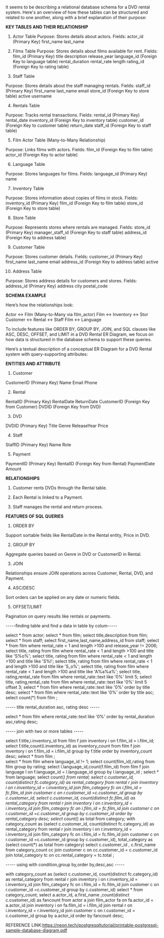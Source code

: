 It seems to be describing a relational database schema for a DVD rental system. Here's an overview of how these tables can be structured and related to one another,
along with a brief explanation of their purpose:

**KEY TABLES AND THEIR RELATIONSHIP**

1. Actor Table
Purpose: Stores details about actors.
Fields:
actor_id (Primary Key)
first_name
last_name

2. Films Table
Purpose: Stores details about films available for rent.
Fields:
film_id (Primary Key)
title
description
release_year
language_id (Foreign Key to language table)
rental_duration
rental_rate
length
rating_id (Foreign Key to rating table)

3. Staff Table

Purpose: Stores details about the staff managing rentals.
Fields:
staff_id (Primary Key)
first_name
last_name
email
store_id (Foreign Key to store table)
active
username

4. Rentals Table

Purpose: Tracks rental transactions.
Fields:
rental_id (Primary Key)
rental_date
inventory_id (Foreign Key to inventory table)
customer_id (Foreign Key to customer table)
return_date
staff_id (Foreign Key to staff table)

5. Film Actor Table (Many-to-Many Relationship)

Purpose: Links films with actors.
Fields:
film_id (Foreign Key to film table)
actor_id (Foreign Key to actor table)

6. Language Table

Purpose: Stores languages for films.
Fields:
language_id (Primary Key)
name

7. Inventory Table

Purpose: Stores information about copies of films in stock.
Fields:
inventory_id (Primary Key)
film_id (Foreign Key to film table)
store_id (Foreign Key to store table)

8. Store Table

Purpose: Represents stores where rentals are managed.
Fields:
store_id (Primary Key)
manager_staff_id (Foreign Key to staff table)
address_id (Foreign Key to address table)

9. Customer Table

Purpose: Stores customer details.
Fields:
customer_id (Primary Key)
first_name
last_name
email
address_id (Foreign Key to address table)
active

10. Address Table

Purpose: Stores address details for customers and stores.
Fields:
address_id (Primary Key)
address
city
postal_code


**SCHEMA EXAMPLE**

Here’s how the relationships look:

Actor ↔ Film (Many-to-Many via film_actor)
Film ↔ Inventory ↔ Stor
Customer ↔ Rental ↔ Staff
Film ↔ Language


To include features like ORDER BY, GROUP BY, JOIN, and SQL clauses like ASC, DESC, OFFSET, and LIMIT in a DVD Rental ER Diagram, 
we focus on how data is structured in the database schema to support these queries.

Here’s a textual description of a conceptual ER Diagram for a DVD Rental system with query-supporting attributes:

**ENTITIES AND ATTRIBUTE**

1. Customer

CustomerID (Primary Key)
Name
Email
Phone

2. Rental

RentalID (Primary Key)
RentalDate
ReturnDate
CustomerID (Foreign Key from Customer)
DVDID (Foreign Key from DVD)

3. DVD

DVDID (Primary Key)
Title
Genre
ReleaseYear
Price

4. Staff

StaffID (Primary Key)
Name
Role

5. Payment

PaymentID (Primary Key)
RentalID (Foreign Key from Rental)
PaymentDate
Amount

**RELATIONSHIPS**

1. Customer rents DVDs through the Rental table.

2. Each Rental is linked to a Payment.

3. Staff manages the rental and return process.


**FEATURES OF SQL QUERIES**

1. ORDER BY

Support sortable fields like RentalDate in the Rental entity, Price in DVD.


2. GROUP BY

Aggregate queries based on Genre in DVD or CustomerID in Rental.


3. JOIN

Relationships ensure JOIN operations across Customer, Rental, DVD, and Payment.


4. ASC/DESC

Sort orders can be applied on any date or numeric fields.


5. OFFSET/LIMIT

Pagination on query results like rentals or payments.



-----finding table and find a data in table by colum-----

select * from actor;
select * from film;
select  title,description from film;
select * from staff;
select first_name,last_name,address_id from staff;
select * from film where rental_rate < 1 and length >100 and  release_year != 2006;
select title, rating from film where rental_rate < 1 and length >100 and title like 'S%o%';
select title, rating from film where rental_rate < 1 and length >100 and title like 'S%l';
select title, rating from film where rental_rate < 1 and length >100 and title like 'S_o%';
select title, rating from film where rental_rate < 1 and length >100 and title like 'A%a%a%';
select title, rating,rental_rate from film where rental_rate::text like '0%' limit 5;
select title, rating,rental_rate from film where rental_rate::text like '0%' limit 5 offset 3;
select * from film where rental_rate::text like '0%' order by title desc;
select * from film where rental_rate::text like '0%' order by title asc;
select count(*) from film ;

----- title rental_duration asc, rating desc -----

select * from film where rental_rate::text like '0%' order by rental_duration asc,rating desc;

----- join with two or more tables -----

select f.title,i.inventory_id from film f join inventory i on f.film_id = i.film_id;
select f.title,count(i.inventory_id) as inventory_count from film f join inventory i on f.film_id = i.film_id group by f.title order by inventory_count desc;
select * from film ;  
select * from film where language_id != 1;
select count(film_id),rating from film group by rating;
select l.language_id,count(f.film_id) from film f join language l on f.language_id = l.language_id group by l.language_id ;
select * from language;
select count(*) from rental;
select c.customer_id, count(distinct fc.category_id) as rental_category from rental r
join inventory i on r.inventory_id = i.inventory_id
join film_category fc on i.film_id = fc.film_id
join customer c on r.customer_id =c.customer_id group by c.customer_id;
select c.customer_id, count(distinct fc.film_id) as rental_category from rental r
join inventory i on r.inventory_id = i.inventory_id
join film_category fc on i.film_id = fc.film_id
join customer c on r.customer_id =c.customer_id group by c.customer_id order by rental_category desc;
select count(*) as total from category;
with category_count as (select c.customer_id, count(distinct fc.category_id) as rental_category from rental r
join inventory i on r.inventory_id = i.inventory_id
join film_category fc on i.film_id = fc.film_id
join customer c on r.customer_id =c.customer_id group by c.customer_id),
total_category as (select count(*) as total from category)
select c.customer_id , c.first_name from category_count cc join customer c on cc.customer_id = c.customer_id
join total_category tc on cc.rental_category = tc.total ;

----- using with condition,group by,order by,desc,asc -----

with category_count as (select c.customer_id, count(distinct fc.category_id) as rental_category from rental r
join inventory i on r.inventory_id = i.inventory_id
join film_category fc on i.film_id = fc.film_id
join customer c on r.customer_id =c.customer_id group by c.customer_id)
select * from category_count;
select a.actor_id, a.first_name ,count(distinct c.customer_id) as fancount from actor a
join film_actor fa on fa.actor_id = a.actor_id
join inventory i on fa.film_id = i.film_id
join rental r on i.inventory_id = r.inventory_id
join customer c on r.customer_id = c.customer_id group by a.actor_id
order by fancount desc;


REFERENCE LINK:https://neon.tech/postgresqltutorial/printable-postgresql-sample-database-diagram.pdf

